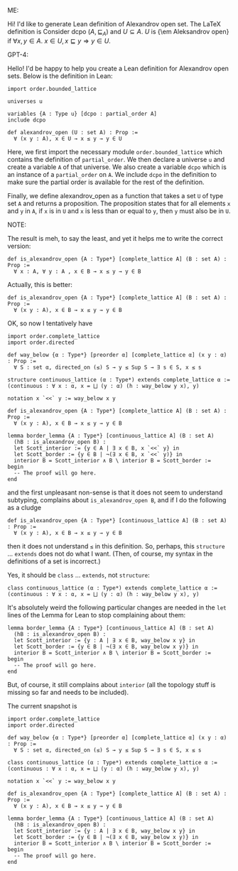 ME:

Hi! I'd like to generate Lean definition of Alexandrov open set. The LaTeX definition is Consider dcpo $(A, \sqsubseteq_{A})$ and $U \subseteq A$.
$U$ is {\em Aleksandrov open} if $\forall x, y \in A.
\ x \in U, x \sqsubseteq y \Rightarrow y \in U$.

GPT-4:

Hello! I'd be happy to help you create a Lean definition for Alexandrov open sets. Below is the definition in Lean:

```lean
import order.bounded_lattice

universes u

variables {A : Type u} [dcpo : partial_order A]
include dcpo

def alexandrov_open (U : set A) : Prop :=
  ∀ (x y : A), x ∈ U → x ≤ y → y ∈ U
```

Here, we first import the necessary module `order.bounded_lattice` which contains the definition of `partial_order`. We then declare a universe `u` and create a variable `A` of that universe. We also create a variable `dcpo` which is an instance of a `partial_order` on `A`. We include `dcpo` in the definition to make sure the partial order is available for the rest of the definition.

Finally, we define alexandrov_open as a function that takes a set `U` of type set `A` and returns a proposition. The proposition states that for all elements `x` and `y` in `A`, if `x` is in `U` and `x` is less than or equal to `y`, then `y` must also be in `U`.

NOTE:

The result is meh, to say the least, and yet it helps me to write the correct version:

```lean
def is_alexandrov_open {A : Type*} [complete_lattice A] (B : set A) : Prop :=
  ∀ x : A, ∀ y : A , x ∈ B → x ≤ y → y ∈ B
```

Actually, this is better:

```lean
def is_alexandrov_open {A : Type*} [complete_lattice A] (B : set A) : Prop :=
  ∀ (x y : A), x ∈ B → x ≤ y → y ∈ B
```

OK, so now I tentatively have

```lean
import order.complete_lattice
import order.directed

def way_below {α : Type*} [preorder α] [complete_lattice α] (x y : α) : Prop :=
  ∀ S : set α, directed_on (≤) S → y ≤ Sup S → ∃ s ∈ S, x ≤ s

structure continuous_lattice (α : Type*) extends complete_lattice α :=
(continuous : ∀ x : α, x = ⨆ (y : α) (h : way_below y x), y)

notation x `<<` y := way_below x y

def is_alexandrov_open {A : Type*} [complete_lattice A] (B : set A) : Prop :=
  ∀ (x y : A), x ∈ B → x ≤ y → y ∈ B

lemma border_lemma {A : Type*} [continuous_lattice A] (B : set A) 
  (hB : is_alexandrov_open B) :
  let Scott_interior := {y ∈ A | ∃ x ∈ B, x `<<` y} in
  let Scott_border := {y ∈ B | ¬(∃ x ∈ B, x `<<` y)} in
  interior B = Scott_interior ∧ B \ interior B = Scott_border :=
begin
  -- The proof will go here.
end
```

and the first unpleasant non-sense is that it does not seem to understand subtyping,
complains about `is_alexandrov_open B`, and if I do the following as a cludge

```lean
def is_alexandrov_open {A : Type*} [continuous_lattice A] (B : set A) : Prop :=
  ∀ (x y : A), x ∈ B → x ≤ y → y ∈ B
```

then it does not understand `≤` in this definition. So, perhaps, this
`structure` ... `extends` does not do what I want. (Then, of course,
my syntax in the definitions of a set is incorrect.)

Yes, it should be `class` ... `extends`, not `structure`:

```lean
class continuous_lattice (α : Type*) extends complete_lattice α :=
(continuous : ∀ x : α, x = ⨆ (y : α) (h : way_below y x), y)
```

It's absolutely weird the following particular changes are needed in the `let` lines of the Lemma for Lean to stop complaining
about them:

```lean
lemma border_lemma {A : Type*} [continuous_lattice A] (B : set A) 
  (hB : is_alexandrov_open B) :
  let Scott_interior := {y : A | ∃ x ∈ B, way_below x y} in
  let Scott_border := {y ∈ B | ¬(∃ x ∈ B, way_below x y)} in
  interior B = Scott_interior ∧ B \ interior B = Scott_border :=
begin
  -- The proof will go here.
end
```

But, of course, it still complains about `interior` (all the topology stuff is missing so far and
needs to be included).

The current snapshot is

```lean
import order.complete_lattice
import order.directed

def way_below {α : Type*} [preorder α] [complete_lattice α] (x y : α) : Prop :=
  ∀ S : set α, directed_on (≤) S → y ≤ Sup S → ∃ s ∈ S, x ≤ s

class continuous_lattice (α : Type*) extends complete_lattice α :=
(continuous : ∀ x : α, x = ⨆ (y : α) (h : way_below y x), y)

notation x `<<` y := way_below x y

def is_alexandrov_open {A : Type*} [complete_lattice A] (B : set A) : Prop :=
  ∀ (x y : A), x ∈ B → x ≤ y → y ∈ B

lemma border_lemma {A : Type*} [continuous_lattice A] (B : set A) 
  (hB : is_alexandrov_open B) :
  let Scott_interior := {y : A | ∃ x ∈ B, way_below x y} in
  let Scott_border := {y ∈ B | ¬(∃ x ∈ B, way_below x y)} in
  interior B = Scott_interior ∧ B \ interior B = Scott_border :=
begin
  -- The proof will go here.
end
```
